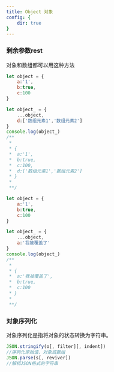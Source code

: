 ```yaml
---
title: Object 对象
config: {
    dir: true
}
---
```

### 剩余参数rest
对象和数组都可以用这种方法
``` js {11,33}
let object = {
    a:'1',
    b:true,
    c:100
}

let object_ = {
    ...object,
    d:['数组元素1','数组元素2']
}
console.log(object_) 
/**
 * 
 * {
 *  a:'1',
 *  b:true,
 *  c:100,
 *  d:['数组元素1','数组元素2']
 * }
 * 
 **/

let object = {
    a:'1',
    b:true,
    c:100
}

let object_ = {
    ...object,
    a:'我被覆盖了'
}
console.log(object_) 
/**
 * 
 * {
 *  a:'我被覆盖了',
 *  b:true,
 *  c:100
 * }
 * 
 **/
```

### 对象序列化
对象序列化是指将对象的状态转换为字符串。
``` js
JSON.stringify(o[, filter][, indent])
//序列化原始值、对象或数组
JSON.parse(s[, reviver])
//解析JSON格式的字符串
```